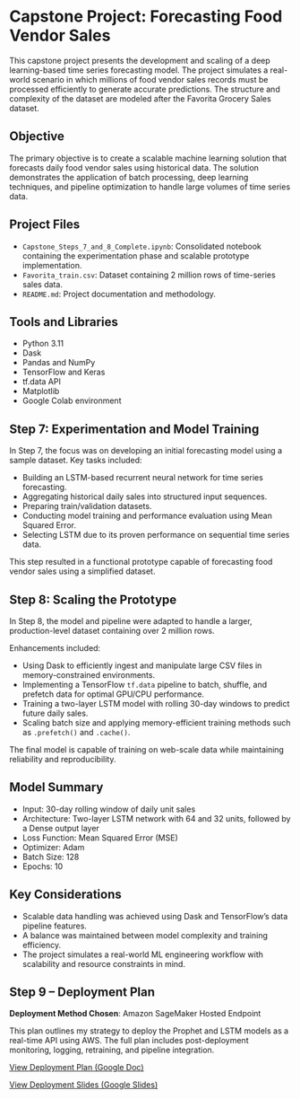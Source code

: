 # Capstone Project: Forecasting Food Vendor Sales

This capstone project presents the development and scaling of a deep learning-based time series forecasting model. The project simulates a real-world scenario in which millions of food vendor sales records must be processed efficiently to generate accurate predictions. The structure and complexity of the dataset are modeled after the Favorita Grocery Sales dataset.

## Objective

The primary objective is to create a scalable machine learning solution that forecasts daily food vendor sales using historical data. The solution demonstrates the application of batch processing, deep learning techniques, and pipeline optimization to handle large volumes of time series data.

## Project Files

- `Capstone_Steps_7_and_8_Complete.ipynb`: Consolidated notebook containing the experimentation phase and scalable prototype implementation.
- `Favorita_train.csv`: Dataset containing 2 million rows of time-series sales data.
- `README.md`: Project documentation and methodology.

## Tools and Libraries

- Python 3.11
- Dask
- Pandas and NumPy
- TensorFlow and Keras
- tf.data API
- Matplotlib
- Google Colab environment

## Step 7: Experimentation and Model Training

In Step 7, the focus was on developing an initial forecasting model using a sample dataset. Key tasks included:

- Building an LSTM-based recurrent neural network for time series forecasting.
- Aggregating historical daily sales into structured input sequences.
- Preparing train/validation datasets.
- Conducting model training and performance evaluation using Mean Squared Error.
- Selecting LSTM due to its proven performance on sequential time series data.

This step resulted in a functional prototype capable of forecasting food vendor sales using a simplified dataset.

## Step 8: Scaling the Prototype

In Step 8, the model and pipeline were adapted to handle a larger, production-level dataset containing over 2 million rows.

Enhancements included:

- Using Dask to efficiently ingest and manipulate large CSV files in memory-constrained environments.
- Implementing a TensorFlow `tf.data` pipeline to batch, shuffle, and prefetch data for optimal GPU/CPU performance.
- Training a two-layer LSTM model with rolling 30-day windows to predict future daily sales.
- Scaling batch size and applying memory-efficient training methods such as `.prefetch()` and `.cache()`.

The final model is capable of training on web-scale data while maintaining reliability and reproducibility.

## Model Summary

- Input: 30-day rolling window of daily unit sales
- Architecture: Two-layer LSTM network with 64 and 32 units, followed by a Dense output layer
- Loss Function: Mean Squared Error (MSE)
- Optimizer: Adam
- Batch Size: 128
- Epochs: 10

## Key Considerations

- Scalable data handling was achieved using Dask and TensorFlow’s data pipeline features.
- A balance was maintained between model complexity and training efficiency.
- The project simulates a real-world ML engineering workflow with scalability and resource constraints in mind.

## Step 9 – Deployment Plan

**Deployment Method Chosen**: Amazon SageMaker Hosted Endpoint

This plan outlines my strategy to deploy the Prophet and LSTM models as a real-time API using AWS. The full plan includes post-deployment monitoring, logging, retraining, and pipeline integration.

[View Deployment Plan (Google Doc)](https://docs.google.com/document/d/1ldMIJIzXPEKAASrPYOsuXVsfufHko9vjfnsS6OibdN0/edit?usp=sharing)

[View Deployment Slides (Google Slides)](https://docs.google.com/presentation/d/19BAaodNL3aAQ-1IBgf6QMBHx_AOerFgh3NVI01ksL9o/edit?usp=sharing)



